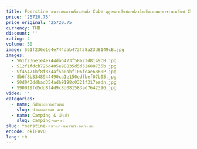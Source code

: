```yaml
---
title: Foerstine ฉนวนกันความร้อนกันน้ํา Cube ฤดูหนาวเต็นท์ตกปลาน้ําแข็งแบบพกพาซาวน่าเต็นท์ Chimney Hole 2-3 คนฤดูหนาวเต็นท์
price: '25720.75'
price_original: '25720.75'
currency: THB
discount: ''
rating: 4
volume: 50
image: S61f236e1e4e744dab473f58a23d8149cB.jpg
images:
  - S61f236e1e4e744dab473f58a23d8149cB.jpg
  - S12f1fdcb726d405e98835d5d32688735b.jpg
  - Sf45471bf8f834af5b0abf106feae6860P.jpg
  - Sb6f8b3348944490ca1e150edfbef07b05.jpg
  - S0d043ddbad354adb9198c0321f317eadn.jpg
  - S90019fd5dd8f4d9c8d081583ad764239G.jpg
video: ''
categories:
  - name: กีฬาและความบันเทิง
    slug: ฬาและความบ-นเท
  - name: Camping & เดินป่า
    slug: camping-เด-นป
slug: foerstine-ฉนวนก-นความร-อนก-นน
encode: okiFHvO
lang: th
---
```

  